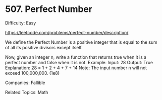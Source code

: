 # 507. Perfect Number

Difficulty: Easy

https://leetcode.com/problems/perfect-number/description/

We define the Perfect Number is a positive integer that is equal to the sum of all its positive divisors except itself.

Now, given an integer n, write a function that returns true when it is a perfect number and false when it is not.
Example:
Input: 28
Output: True
Explanation: 28 = 1 + 2 + 4 + 7 + 14
Note: The input number n will not exceed 100,000,000. (1e8)

Companies: Fallible

Related Topics: Math
